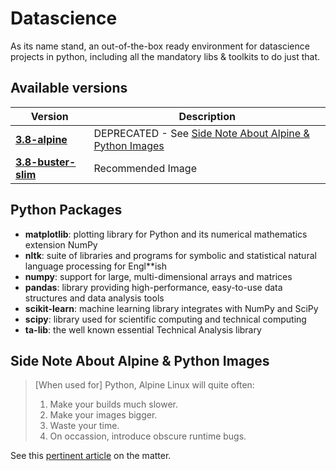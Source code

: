 # Datascience

As its name stand, an out-of-the-box ready environment for datascience projects in python, including all the mandatory libs & toolkits to do just that.

## Available versions

| Version | Description |
|-|-|
| **[3.8-alpine](https://github.com/orgs/materya/packages/container/datascience/3.8-alpine)** | DEPRECATED - See [Side Note About Alpine & Python Images](#side-note-about-alpine-python-images) |
| **[3.8-buster-slim](https://github.com/orgs/materya/packages/container/datascience/3.8-buster-slim)** | Recommended Image |

## Python Packages

* **matplotlib**: plotting library for Python and its numerical mathematics extension NumPy
* **nltk**: suite of libraries and programs for symbolic and statistical natural language processing for Engl**ish
* **numpy**: support for large, multi-dimensional arrays and matrices
* **pandas**: library providing high-performance, easy-to-use data structures and data analysis tools
* **scikit-learn**: machine learning library integrates with NumPy and SciPy
* **scipy**: library used for scientific computing and technical computing
* **ta-lib**: the well known essential Technical Analysis library

## Side Note About Alpine & Python Images

> [When used for] Python, Alpine Linux will quite often:
>
> 1. Make your builds much slower.
> 2. Make your images bigger.
> 3. Waste your time.
> 4. On occassion, introduce obscure runtime bugs.

See this [pertinent article](https://pythonspeed.com/articles/alpine-docker-python/) on the matter.
